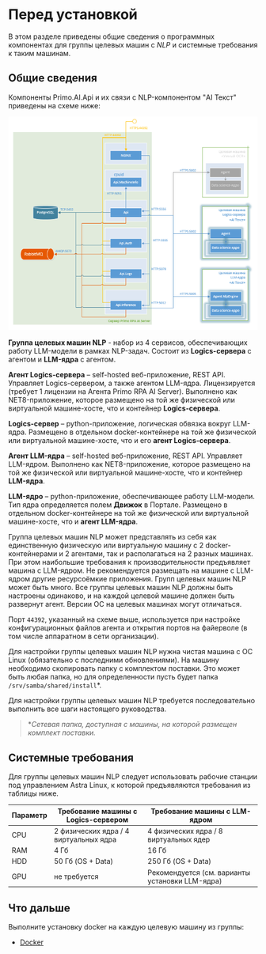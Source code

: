 # Перед установкой

В этом разделе приведены общие сведения о программных компонентах для группы целевых машин с *NLP* и системные требования к таким машинам.

## Общие сведения

Компоненты Primo.AI.Api и их связи с NLP-компонентом "AI Текст" приведены на схеме ниже:

![Компоненты Primo.AI.Api и группы целевых машин NLP](<../../../../.gitbook/assets1/primo-ai/install/nlp-components-and-machines-scheme.png>)

**Группа целевых машин NLP** - набор из 4 сервисов, обеспечивающих работу LLM-модели в рамках NLP-задач. Состоит из **Logics-сервера** с агентом и **LLM-ядра** с агентом.

**Агент Logics-сервера** – self-hosted веб-приложение, REST API. Управляет Logics-сервером, а также агентом LLM-ядра. Лицензируется (требует 1 лицензии на Агента Primo RPA AI Server). Выполнено как NET8-приложение, которое размещено на той же физической или виртуальной машине-хосте, что и контейнер **Logics-сервера**. 

**Logics-сервер** – python-приложение, логическая обвязка вокруг LLM-ядра. Размещено в отдельном docker-контейнере на той же физической или виртуальной машине-хосте, что и его **агент Logics-сервера**.

**Агент LLM-ядра** – self-hosted веб-приложение, REST API. Управляет LLM-ядром. Выполнено как NET8-приложение, которое размещено на той же физической или виртуальной машине-хосте, что и контейнер **LLM-ядра**. 

**LLM-ядро** – python-приложение, обеспечивающее работу LLM-модели. Тип ядра определяется полем **Движок** в Портале. Размещено в отдельном docker-контейнере на той же физической или виртуальной машине-хосте, что и **агент LLM-ядра**.

Группа целевых машин NLP может представлять из себя как единственную физическую или виртуальную машину с 2 docker-контейнерами и 2 агентами, так и располагаться на 2 разных машинах. При этом наибольшие требования к производительности предъявляет машина с LLM-ядром.
Не рекомендуется размещать на машине с LLM-ядром другие ресурсоёмкие приложения. 
Групп целевых машин NLP может быть много. Все группы целевых машин NLP должны быть настроены одинаково, и на каждой целевой машине должен быть развернут агент. Версии ОС на целевых машинах могут отличаться.

Порт `44392`, указанный на схеме выше, используется при настройке конфигурационных файлов агента и открытия портов на файерволе (в том числе аппаратном в сети организации). 

Для настройки группы целевых машин NLP нужна чистая машина с ОС Linux (обязательно с последними обновлениями). На машину необходимо скопировать папку с комплектом поставки. Это может быть любая папка, но для определенности пусть будет папка `/srv/samba/shared/install`*.

Для настройки группы целевых машин NLP требуется последовательно выполнить все шаги настоящего руководства.

> \**Сетевая папка, доступная с машины, на которой размещен комплект поставки.* 



## Системные требования
Для группы целевых машин NLP следует использовать рабочие станции под управлением Astra Linux, к которой предъявляются требования из таблицы ниже.

| Параметр        | Требование машины с Logics-сервером    | Требование машины с LLM-ядром          	       | 
| --------------- | -------------------------------------- |-------------------------------------------------| 
| CPU             | 2 физических ядра / 4 виртуальных ядра | 4 физических ядра / 8 виртуальных ядер 	    	 | 
| RAM             | 4 Гб	                                 | 16 Гб	                                	    	 |  
| HDD             | 50 Гб (OS + Data)	                     | 250 Гб (OS + Data)	                    		     |
| GPU             | не требуется                           | Рекомендуется (см. варианты установки LLM-ядра) |


## Что дальше

Выполните установку docker на каждую целевую машину из группы:
* [Docker](https://docs.primo-rpa.ru/primo-rpa/primo-rpa-ai-server/installing/installation-docker)
